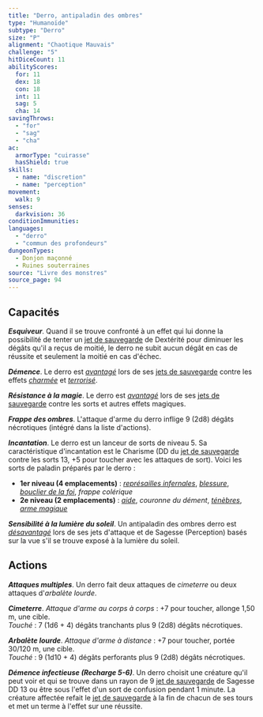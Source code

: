 ```yaml
---
title: "Derro, antipaladin des ombres"
type: "Humanoïde"
subtype: "Derro"
size: "P"
alignment: "Chaotique Mauvais"
challenge: "5"
hitDiceCount: 11
abilityScores:
  for: 11
  dex: 18
  con: 18
  int: 11
  sag: 5
  cha: 14
savingThrows:
  - "for"
  - "sag"
  - "cha"
ac:
  armorType: "cuirasse"
  hasShield: true
skills:
  - name: "discretion"
  - name: "perception"
movement:
  walk: 9
senses:
  darkvision: 36
conditionImmunities:
languages:
  - "derro"
  - "commun des profondeurs"
dungeonTypes:
  - Donjon maçonné
  - Ruines souterraines
source: "Livre des monstres"
source_page: 94
---
```

## Capacités
_**Esquiveur**_. Quand il se trouve confronté à un effet qui lui donne la possibilité de tenter un [jet de sauvegarde](/utiliser-les-caracteristiques/#jets-de-sauvegarde) de Dextérité pour diminuer les dégâts qu'il a reçus de moitié, le derro ne subit aucun dégât en cas de réussite et seulement la moitié en cas d'échec.

_**Démence**_. Le derro est [_avantagé_](/utiliser-les-caracteristiques/#avantage-et-desavantage) lors de ses [jets de sauvegarde](/utiliser-les-caracteristiques/#jets-de-sauvegarde) contre les effets [_charmée_](/gerer-la-sante-du-personnage/#charme) et [_terrorisé_](/gerer-la-sante-du-personnage/#terrorise).

_**Résistance à la magie**_. Le derro est [_avantagé_](/utiliser-les-caracteristiques/#avantage-et-desavantage) lors de ses [jets de sauvegarde](/utiliser-les-caracteristiques/#jets-de-sauvegarde) contre les sorts et autres effets magiques.

_**Frappe des ombres**_. L'attaque d'arme du derro inflige 9 (2d8) dégâts nécrotiques (intégré dans la liste d'actions).

_**Incantation**_. Le derro est un lanceur de sorts de niveau 5. Sa caractéristique d'incantation est le Charisme (DD du [jet de sauvegarde](/utiliser-les-caracteristiques/#jets-de-sauvegarde) contre les sorts 13, +5 pour toucher avec les attaques de sort). Voici les sorts de paladin préparés par le derro :
* **1er niveau (4 emplacements)** : [_représailles infernales_](/grimoire/represailles-infernales/), [_blessure_](/grimoire/blessure/), [_bouclier de la foi_](/grimoire/bouclier-de-la-foi/), _frappe colérique_
* **2e niveau (2 emplacements)** : [_aide_](/grimoire/aide/), _couronne du dément_, [_ténèbres_](/grimoire/tenebres/), [_arme magique_](/grimoire/arme-magique/)

_**Sensibilité à la lumière du soleil**_. Un antipaladin des ombres derro est [_désavantagé_](/utiliser-les-caracteristiques/#avantage-et-desavantage) lors de ses jets d'attaque et de Sagesse (Perception) basés sur la vue s'il se trouve exposé à la lumière du soleil.

## Actions
_**Attaques multiples**_. Un derro fait deux attaques de _cimeterre_ ou deux attaques d'_arbalète lourde_.

_**Cimeterre**_. _Attaque d'arme au corps à corps_ : +7 pour toucher, allonge 1,50 m, une cible.  
_Touché_ : 7 (1d6 + 4) dégâts tranchants plus 9 (2d8) dégâts nécrotiques.

_**Arbalète lourde**_. _Attaque d'arme à distance_ : +7 pour toucher, portée 30/120 m, une cible.  
_Touché_ : 9 (1d10 + 4) dégâts perforants plus 9 (2d8) dégâts nécrotiques.

_**Démence infectieuse (Recharge 5-6)**_. Un derro choisit une créature qu'il peut voir et qui se trouve dans un rayon de 9 [jet de sauvegarde](/utiliser-les-caracteristiques/#jets-de-sauvegarde) de Sagesse DD 13 ou être sous l'effet d'un sort de confusion pendant 1 minute. La créature affectée refait le [jet de sauvegarde](/utiliser-les-caracteristiques/#jets-de-sauvegarde) à la fin de chacun de ses tours et met un terme à l'effet sur une réussite.
